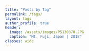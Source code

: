 ```yaml
---
title: "Posts by Tag"
permalink: /tags/
layout: tags
author_profile: true
header:
  image: /assets/images/P5130370.JPG
  caption: "Mt. Fuji, Japan | 2018"
classes: wide
---
```

